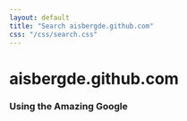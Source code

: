 ```yaml
---
layout: default
title: "Search aisbergde.github.com"
css: "/css/search.css"
---
```


# aisbergde.github.com

### Using the Amazing Google

<div id="google-custom-search">
<script>
  (function() {
    var cx = '008107680043404800681:mzaxgbrwsfw';
    var gcse = document.createElement('script');
    gcse.type = 'text/javascript';
    gcse.async = true;
    gcse.src = (document.location.protocol == 'https:' ? 'https:' : 'http:') +
        '//www.google.com/cse/cse.js?cx=' + cx;
    var s = document.getElementsByTagName('script')[0];
    s.parentNode.insertBefore(gcse, s);
  })();
</script>
<gcse:searchbox></gcse:searchbox>
<gcse:searchresults></gcse:searchresults>
</div>

